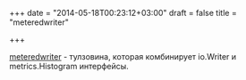 +++
date = "2014-05-18T00:23:12+03:00"
draft = false
title = "meteredwriter"

+++

<p><a href="https://github.com/artyom/meteredwriter">meteredwriter</a>&nbsp;- тулзовина, которая комбинирует&nbsp;io.Writer и metrics.Histogram интерфейсы.</p>


